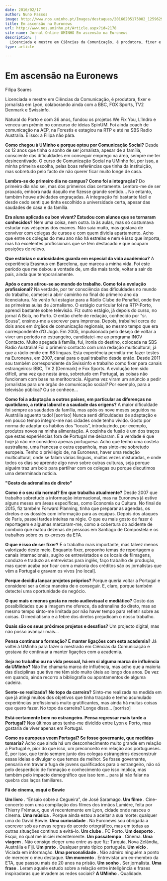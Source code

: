 ```yaml
---
date: 2016/02/17
author: Nuno Passos
image: http://www.nos.uminho.pt/Images/destaques/20160205175002_1259629910328417701132721989076359n.jpg
title: Em ascensão na Euronews
url: http://www.nos.uminho.pt/Article.aspx?id=2178
site name: Jornal Online UMINHO Em ascensão na Euronews
description: |
  Licenciada e mestre em Ciências da Comunicação, é produtora, fixer e jornalista em Lyon, colaborando ainda com a BBC, FOX Sports, TV2 Denmark e Swissinfo.
type: article

---
```

# Em ascensão na Euronews




Filipa Soares

Licenciada e mestre em Ciências da Comunicação, é produtora, fixer e jornalista em Lyon, colaborando ainda com a BBC, FOX Sports, TV2 Denmark e Swissinfo.

Natural do Porto e com 36 anos, fundou os projetos We Fix You, L’Indro e venceu um prémio no concurso de ideias SpinUM. Foi ainda coach de comunicação na AEP, na Forestis e estagiou na RTP e até na SBS Radio Australia. É isso: a Filipa não pára.

**Como chegou à UMinho e porque optou por Comunicação Social?** 
Desde os 12 anos que tinha o sonho de ser jornalista, apesar de a família, consciente das dificuldades em conseguir emprego na área, sempre me ter desincentivado. O curso de Comunicação Social na UMinho foi, por isso, a minha primeira escolha, pelas boas referências que tinha da instituição, mas sobretudo pelo facto de não querer ficar muito longe de casa.

**Lembra-se do primeiro dia no campus? Como foi a integração?** 
Do primeiro dia não sei, mas dos primeiros dias certamente. Lembro-me de ser praxada, embora nada daquilo me fizesse grande sentido… No entanto, também houve atividades engraçadas. A integração foi bastante fácil e desde cedo senti que tinha escolhido a universidade certa, apesar das saudades de casa e da família.

**Era aluna aplicada ou bon vivant? Estudou com alunos que se tornaram conhecidos?** 
Nem uma coisa, nem outra. Ia às aulas, mas só costumava estudar nas vésperas dos exames. Não saía muito, mas gostava de conviver com colegas de cursos e com quem dividia apartamento. Acho que entre os colegas do meu ano não há estrelas e nem é isso que importa, mas há excelentes profissionais que se têm destacado e que ocupam posições de relevo.

**Que estórias e curiosidades guarda em especial da vida académica?** 
A experiência Erasmus em Barcelona, que marcou a minha vida. Foi este período que me deixou a vontade de, um dia mais tarde, voltar a sair do país, ainda que temporariamente.

**Após o curso atirou-se ao mundo do trabalho. Como foi a evolução profissional?** 
Na verdade, por ter consciência das dificuldades no mundo do trabalho, comecei a abrir caminho no final do primeiro ano da licenciatura. No verão fui estagiar para a Rádio Clube de Penafiel, onde tive as primeiras aulas de Jornalismo. O estágio curricular foi na RTP-Porto, aprendi bastante sobre televisão. Fiz outro estágio, já depois do curso, no jornal A Bola, no Porto. O então chefe de redação, conhecido por “sr. Sousa”, ensinou-me a escrever para imprensa. Depois, trabalhei cerca de dois anos em órgãos de comunicação regionais, ao mesmo tempo que era correspondente d’O Jogo. Em 2005, impulsionada pelo desejo de voltar a viver um período no estrangeiro, candidatei-me ao programa INOV Contacto. Muito apegada à família, fui, ironia do destino, colocada na SBS Radio Australia! Foi o primeiro contacto com uma redação multicultural, já que a rádio emite em 68 línguas. Esta experiência permitiu-me fazer testes na Euronews, em 2007, canal para o qual trabalho desde então. Desde 2011 sou também correspondente da Swissinfo e trabalho como fixer para canais estrangeiros: BBC, TV 2 (Denmark) e Fox Sports. A evolução tem sido difícil, uma vez que nesta área, sobretudo em Portugal, as coisas não funcionam com base na meritocracia. Alguma vez viram um anúncio a pedir jornalistas para um órgão de comunicação social? Por exemplo, para a televisão pública? Ou se conhece...

**Como foi a adaptação a outros países, em particular as diferenças no quotidiano, a rotina laboral e a saudade das origens?** 
A maior dificuldade foi sempre as saudades da família, mas após os nove meses seguidos na Austrália aguento tudo! [sorriso] Nunca senti dificuldades de adaptação e em pouco tempo integro-me nas cidades onde tenho vivido. Gosto por norma de adaptar os hábitos dos “locais”, introduzindo, por exemplo, produtos novos na minha alimentação. A cozinha de fusão é um dos traços que estas experiências fora de Portugal me deixaram. E a verdade é que hoje já não me considero apenas portuguesa. Acho que tenho uma costela australiana, uma francesa e outra espanhola, mas sinto-me sobretudo europeia. Tenho o privilégio de, na Euronews, haver uma redação multicultural, onde se falam várias línguas, muitas vezes misturadas, e onde todos os dias se aprende algo novo sobre outras culturas, seja porque alguém traz um bolo para partilhar com os colegas ou porque discutimos uma determinada notícia.

**"Gosto da adrenalina do direto"** 

**Como é o seu dia normal? Em que trabalha atualmente?** 
Desde 2007 que trabalho sobretudo a informação internacional, mas na Euronews já estive alguns meses em áreas específicas, como Economia ou Cultura. No final de 2015, fiz também Forward Planning, tinha que preparar as agendas, os diretos e os dossiês com informação para as equipas. Depois dos ataques de Paris, passei tardes inteiras na régie. O que eu mais gosto de fazer é reportagem e algumas marcaram-me, como a cobertura do acidente de comboio que matou dezenas de pessoas em Santiago de Compostela e os trabalhos sobre os ex-presos da ETA.

**O que é isso de ser fixer?** 
É o trabalho mais importante, mas talvez menos valorizado deste meio. Enquanto fixer, proponho temas de reportagem a canais internacionais, sugiro os entrevistados e os locais de filmagens, conduzo e traduzo as entrevistas para inglês, faço trabalho de produção, mas quem acaba por ficar com a maioria dos créditos são os jornalistas que vêm a Portugal e gravam os vivos [no local].

**Porque decidiu lançar projetos próprios?** 
Porque queria voltar a Portugal e considerei ser a única maneira de o conseguir. E, claro, porque também detectei uma oportunidade de negócio.

**O que mais e menos gosta no meio audiovisual e mediático?** 
Gosto das possibilidades que a imagem me oferece, da adrenalina do direto, mas ao mesmo tempo sinto-me limitada por não haver tempo para refletir sobre as coisas. O imediatismo e a febre dos diretos prejudicam o nosso trabalho.

**Quais são os seus próximos projetos e desafios?** 
Um projecto digital, mas não posso avançar mais…

**Pensa continuar a formação? E manter ligações com esta academia?** 
Já voltei à UMinho para fazer o mestrado em Ciências da Comunicação e gostava de continuar a manter ligações com a academia.

**Seja no trabalho ou na vida pessoal, há em si alguma marca de influência da UMinho?** 
Não lhe chamaria marca de influência, mas acho que a maioria das disciplinas que tive me têm sido muito úteis ao longo dos anos. De vez em quando, ainda recorro a bibliografia ou apontamentos de alguma cadeira.

**Sente-se realizada? No topo da carreira?** 
Sinto-me realizada na medida em que já atingi muitos dos objetivos que tinha traçado e tenho acumulado experiências profissionais muito gratificantes, mas ainda há muitas coisas que quero fazer. No topo da carreira? Longe disso… [sorriso]

**Está certamente bem no estrangeiro. Pensa regressar mais tarde a Portugal?** 
Nos últimos anos tenho-me dividido entre Lyon e Porto, mas gostaria de viver apenas em Portugal.

**Como os europeus veem Portugal? Se fosse governante, que medidas tomaria?** 
Acho que ainda há um desconhecimento muito grande em relação a Portugal e, pior do que isso, um preconceito em relação aos portugueses. É, por isso, que tento sempre junto dos colegas estrangeiros desconstruir essas ideias e divulgar o que temos de melhor. Se fosse governante, pensaria em travar a fuga de jovens qualificados para o estrangeiro, não só pelo desperdício de formação e conhecimento que isso implica, mas também pelo impacto demográfico que isso tem… para já não falar na quebra dos laços familiares.


**Fã de cinema, esqui e Bowie** 

**Um livro** . “Ensaio sobre a Cegueira”, de José Saramago.
**Um filme** . Cine-concerto com uma compilação dos filmes dos irmãos Lumière, feita por Thierry Frémaux, que vi recentemente em Lyon, cidade onde nasceu o cinema.
**Uma música** . Porque ainda estou a aceitar a sua morte: qualquer uma do David Bowie.
**Uma curiosidade** . Na Euronews sou obrigada a escrever sob as novas regras do acordo ortográfico, mas em todas as outras situações continuo a evitá-lo.
**Um clube** . FC Porto.
**Um desporto** . Esqui, no qual me iniciei recentemente.
**Um passatempo** . Cinema.
**Uma viagem** . Não consigo eleger uma entre as que fiz: Turquia, Nova Zelândia, Austrália e Fiji.
**Um prato** . Qualquer prato típico português.
**Um vício** . Viciada em informação.
**Uma personalidade** . Não admiro ninguém a ponto de merecer o meu destaque.
**Um momento** . Entrevistar um ex-membro da ETA, que passou mais de 20 anos na prisão.
**Um sonho** . Ser jornalista.
**Uma frase** . Leram aquele estudo sobre a relação entre inteligência e frases inspiradoras que invadem as redes sociais?
**A UMinho** . Qualidade.
